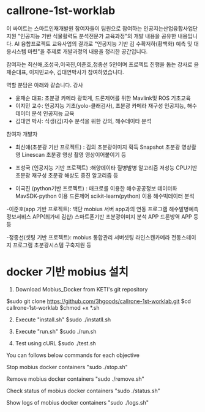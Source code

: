 # callrone-1st-worklab
이 싸이트는 스마트인재개발원 참여자들이 팀원으로 참여하는
인공지는산업융합사업단 지원 "인공지능 기반 식물활력도 분석전문가 교육과정"의 개발 내용을 
공유한 내용입니다.
AI 융합프로젝트 교육사업의 결과로 "인공지능 기반  김 수확저하(황백화) 예측 및 대응시스템 마련"을 주제로
개발과정의 내용을 정리한 공간입니다.

참여자는 최신애,조성국,이국진,이준호,정종선 5인이며
프로젝트 진행을 돕는 강사로 윤재순대표, 이지민교수, 김대연박사가 참여하였습니다.

역할 분담은 아래와 같습니다.
강사
 - 윤재순 대표: 초분광 카메라 광학계, 드론제어를 위한 Mavlink및 ROS 기초교육
 - 이지민 교수: 인공지능 기초(yolo-클래검사), 초분광 카메라 재구성 인공지능, 해수데이터 분석 인공지능 교육
 - 김대연 박사: 식생(김)지수 분석을 위한 강의, 해수데이타 분석 

참여자 개발자
 - 최신애(초분광 기반 프로젝트) : 김의 초분광이미지 획득
                                Snapshot 초분광 영상촬영
                                Linescan 초분광 영상 촬영
                                영상이어붙이기 등

 - 조성국 (인공지능 기반 프로젝트) :해양데이타 질병발병 알고리즘
                                  저성능 CPU기반 초분광 재구성
                                  초분광 해상도 증진 알고리즘 등
                                  
 - 이국진 (python기반 프로젝트) : 매크로를 이용한 해수공공정보 데이터화
                                MavSDK-python 이용 드론제어
                                scikit-learn(python) 이용 해수빅데이터 분석

 -이준호(app 기반 프로젝트): 백단 mobius 서버 app과의 연동 프로그램
                           해수발병예측정보서비스 APP(최가네 김샵)
                           스마트폰기반 초분광이미지 분석 APP
                           드론방역 APP 등등

 -정종선(셋팅 기반 프로젝트): mobius 통합관리 서버셋팅
                           라인스캔카메라 전동스테이지 프로그램
                           초분광시스템 구축지원 등


# docker 기반 mobius 설치
1. Download Mobius_Docker from KETI's git repository

$sudo git clone https://github.com/3hgoods/callrone-1st-worklab.git
$cd callrone-1st-worklab
$chmod +x *.sh

2. Execute "install.sh"
$sudo ./instatll.sh

3. Execute "run.sh"
$sudo ./run.sh

4. Test using cURL
$sudo ./test.sh



You can follows below commands for each objective

Stop mobius docker containers 
"sudo ./stop.sh"

Remove mobius docker containers
"sudo ./remove.sh"

Check status of mobius docker containers
"sudo ./status.sh"

Show logs of mobius docker containers
"sudo ./logs.sh"



